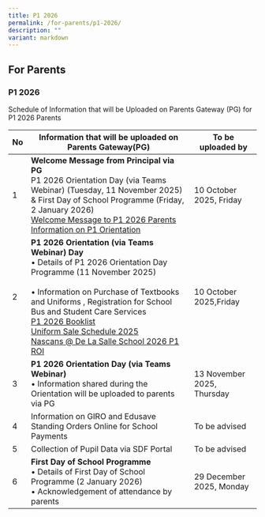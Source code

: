 ```yaml
---
title: P1 2026
permalink: /for-parents/p1-2026/
description: ""
variant: markdown
---
```

## For&nbsp;Parents

### P1 2026

Schedule of Information that will be Uploaded on Parents Gateway (PG) for P1 2026 Parents
<table>
<thead>
  <tr>
    <th>No</th>
    <th>Information that will be uploaded on Parents Gateway(PG)</th>
    <th>To be uploaded by</th>
   </tr>
</thead>
<tbody>
  <tr>
    <td>1</td>
		<td><b>Welcome Message from Principal via PG</b><br>
P1 2026 Orientation Day (via Teams Webinar) (Tuesday, 11 November 2025)  &amp;	First Day of School Programme (Friday, 2 January 2026)<br><a href="/files/2025/Welcome_Message_to_P1_2026_Parents_10_October_2025.pdf">Welcome Message to P1 2026 Parents</a> <br><a href="/files/2025/Information_to_P1__2026__Parents_Registration_for_P1_Orientation.pdf">Information on P1 Orientation</a> </td>
    <td>10 October 2025, Friday</td>
    </tr>
	<tr>
    <td>2</td>
		<td><b>P1 2026 Orientation (via Teams Webinar) Day  </b><br>
•	Details of P1 2026 Orientation Day Programme (11 November 2025) <br><br>
•	Information on Purchase of Textbooks and Uniforms , Registration for School Bus and Student Care Services <br> <a href="/files/2025/P1_2026_Booklist.pdf"> P1 2026 Booklist </a><br><a href="/files/2025/De_La_Salle_School_Uniform_Sale_schedule_Y2025.pdf">Uniform Sale Schedule 2025 </a> <br><a href="/files/2025/DLSSCC_P1_Registration_2026_with_QR_Code.pdf">Nascans @ De La Salle School 2026 P1 ROI</a> </td>
    <td>10 October 2025,Friday</td>
    </tr>   
<tr>
    <td>3</td>
	<td><b>P1 2026 Orientation Day (via Teams Webinar)</b> <br>
	• Information shared during the Orientation will be uploaded to parents via PG 
</td>
    <td>13 November 2025, Thursday</td>
    </tr>
	 <tr><td>4</td>
    <td>
		Information on GIRO and Edusave Standing Orders Online for School Payments</td>
    <td>To be advised</td>
    </tr>	
			<tr>
    <td>5</td>
    <td>Collection of Pupil Data via SDF Portal</td>
    <td>To be advised</td>
    </tr>	
			<tr>
    <td>6</td>
				<td><b>First Day of School Programme</b><br>
•	Details of First Day of School Programme (2 January 2026)<br>
•	Acknowledgement of attendance by parents</td>
    <td>29 December 2025, Monday</td>
    </tr>	
		</tbody>
		</table>